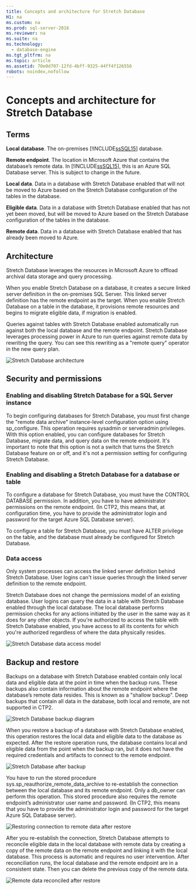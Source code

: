 ```yaml
---
title: Concepts and architecture for Stretch Database
H1: na
ms.custom: na
ms.prod: sql-server-2016
ms.reviewer: na
ms.suite: na
ms.technology: 
  - database-engine
ms.tgt_pltfrm: na
ms.topic: article
ms.assetid: 70e0d707-12fd-4bff-9325-44ff4f126556
robots: noindex,nofollow
---
```

# Concepts and architecture for Stretch Database
    
## Terms  
 **Local database**. The on\-premises [!INCLUDE[ssSQL15](../../Token/Other/ssSQL15_md.md)] database.  
  
 **Remote endpoint**. The location in Microsoft Azure that contains the database’s remote data. In [!INCLUDE[ssSQL15](../../Token/Other/ssSQL15_md.md)], this is an Azure SQL Database server. This is subject to change in the future.  
  
 **Local data**. Data in a database with Stretch Database enabled that will not be moved to Azure based on the Stretch Database configuration of the tables in the database.  
  
 **Eligible data**. Data in a database with Stretch Database enabled that has not yet been moved, but will be moved to Azure based on the Stretch Database configuration of the tables in the database.  
  
 **Remote data**. Data in a database with Stretch Database enabled that has already been moved to Azure.  
  
## Architecture  
 Stretch Database leverages the resources in Microsoft Azure to offload archival data storage and query processing.  
  
 When you enable Stretch Database on a database, it creates a secure linked server definition in the on\-premises SQL Server. This linked server definition has the remote endpoint as the target. When you enable Stretch Database on a table in the database, it provisions remote resources and begins to migrate eligible data, if migration is enabled.  
  
 Queries against tables with Stretch Database enabled automatically run against both the local database and the remote endpoint. Stretch Database leverages processing power in Azure to run queries against remote data by rewriting the query. You can see this rewriting as a "remote query" operator in the new query plan.  
  
 ![Stretch Database architecture](../../Images/Image/ImageNotContaina/StretchDBConcepts1.png "StretchDBConcepts1")  
  
## Security and permissions  
  
### Enabling and disabling Stretch Database for a SQL Server instance  
 To begin configuring databases for Stretch Database, you must first change the "remote data archive" instance\-level configuration option using sp\_configure. This operation requires sysadmin or serveradmin privileges. With this option enabled, you can configure databases for Stretch Database, migrate data, and query data on the remote endpoint. It's important to note that this option is not a switch that turns the Stretch Database feature on or off, and it's not a permission setting for configuring Stretch Database.  
  
### Enabling and disabling a Stretch Database for a database or table  
 To configure a database for Stretch Database, you must have the CONTROL DATABASE permission. In addition, you have to have administrator permissions on the remote endpoint. \(In CTP2, this means that, at configuration time, you have to provide the administrator login and password for the target Azure SQL Database server\).  
  
 To configure a table for Stretch Database, you must have ALTER privilege on the table, and the database must already be configured for Stretch Database.  
  
### Data access  
 Only system processes can access the linked server definition behind Stretch Database. User logins can't issue queries through the linked server definition to the remote endpoint.  
  
 Stretch Database does not change the permissions model of an existing database. User logins can query the data in a table with Stretch Database enabled through the local database. The local database performs permission checks for any actions initiated by the user in the same way as it does for any other objects. If you're authorized to access the table with Stretch Database enabled, you have access to all its contents for which you're authorized regardless of where the data physically resides.  
  
 ![Stretch Database data access model](../../Images/Image/ImageNotContaina/StretchDBConcepts2.png "StretchDBConcepts2")  
  
## Backup and restore  
 Backups on a database with Stretch Database enabled contain only local data and eligible data at the point in time when the backup runs. These backups also contain information about the remote endpoint where the database’s remote data resides. This is known as a "shallow backup". Deep backups that contain all data in the database, both local and remote, are not supported in CTP2.  
  
 ![Stretch Database backup diagram](../../Images/Image/ImageNotContaina/StretchDBConcepts3.png "StretchDBConcepts3")  
  
 When you restore a backup of a database with Stretch Database enabled, this operation restores the local data and eligible data to the database as expected. After the restore operation runs, the database contains local and eligible data from the point when the backup ran, but it does not have the required credentials and artifacts to connect to the remote endpoint.  
  
 ![Stretch Database after backup](../../Images/Image/ImageNotContaina/StretchDBConcepts4.png "StretchDBConcepts4")  
  
 You have to run the stored procedure sys.sp\_reauthorize\_remote\_data\_archive to re\-establish the connection between the local database and its remote endpoint. Only a db\_owner can perform this operation. This stored procedure also requires the remote endpoint’s administrator user name and password. \(In CTP2, this means that you have to provide the administrator login and password for the target Azure SQL Database server\).  
  
 ![Restoring connection to remote data after restore](../../Images/Image/ImageNotContaina/StretchDBConcepts5.png "StretchDBConcepts5")  
  
 After you re\-establish the connection, Stretch Database attempts to reconcile eligible data in the local database with remote data by creating a copy of the remote data on the remote endpoint and linking it with the local database. This process is automatic and requires no user intervention. After reconciliation runs, the local database and the remote endpoint are in a consistent state. Then you can delete the previous copy of the remote data.  
  
 ![Remote data reconciled after restore](../../Images/Image/ImageNotContaina/StretchDBConcepts6.png "StretchDBConcepts6")  
  
  